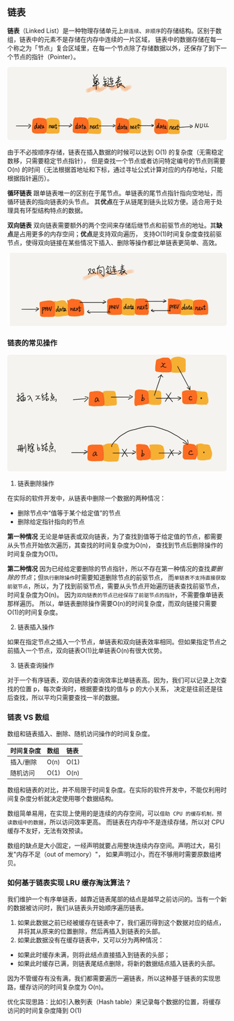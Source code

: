 ## 链表

**链表**（Linked List）是一种物理存储单元上`非连续`、`非顺序`的存储结构。区别于数组，链表中的元素不是存储在内存中连续的一片区域，
链表中的数据存储在每一个称之为「节点」复合区域里，在每一个节点除了存储数据以外，还保存了到下一个节点的指针（Pointer）。

<div align=center>
  <img src="resource/6.png" width="540" height="168" style="border-radius: 6px">
</div>

由于不必按顺序存储，链表在插入数据的时候可以达到 O(1) 的复杂度（无需稳定数移，只需要稳定节点指针），
但是查找一个节点或者访问特定编号的节点则需要 O(n) 的时间（无法根据首地址和下标，通过寻址公式计算对应的内存地址，只能根据指针遍历）。

**循环链表** 跟单链表唯一的区别在于尾节点。单链表的尾节点指针指向空地址，而循环链表的指向链表的头节点。
其**优点**在于从链尾到链头比较方便。适合用于处理具有环型结构特点的数据。

**双向链表** 双向链表需要额外的两个空间来存储后继节点和前驱节点的地址。其**缺点**是占用更多的内存空间；**优点**是支持双向遍历，
支持O(1)时间复杂度查找前驱节点，使得双向链接在某些情况下插入、删除等操作都比单链表更简单、高效。

<div align=center>
  <img src="resource/7.png" width="540" height="168" style="border-radius: 6px">
</div>


### 链表的常见操作

<div align=center>
  <img src="resource/8.png" width="540" height="268" style="border-radius: 6px">
</div>

1. 链表删除操作

在实际的软件开发中，从链表中删除一个数据的两种情况：
- 删除节点中“值等于某个给定值”的节点
- 删除给定指针指向的节点

**第一种情况** 无论是单链表或双向链表，为了查找到值等于给定值的节点，都需要从头节点开始依次遍历，其查找的时间复杂度为O(n)，
查找到节点后删除操作的时间复杂度为O(1)。

**第二种情况** 因为已经给定要删除的节点指针，所以不存在第一种情况的查找*要删除的节点*；但`执行删除操作`时需要知道删除节点的前驱节点，
而`单链表不支持直接获取前驱节点`，所以，为了找到前驱节点，需要从头节点开始遍历链表查找前驱节点，时间复杂度为O(n)。
因为`双向链表的节点已经保存了前驱节点的指针`，不需要像单链表那样遍历。
所以，单链表删除操作需要O(n)的时间复杂度，而双向链接只需要O(1)的时间复杂度。

2. 链表插入操作

如果在指定节点之插入一个节点，单链表和双向链表效率相同。但如果指定节点之前插入一个节点，双向链表O(1)比单链表O(n)有很大优势。

3. 链表查询操作

对于一个有序链表，双向链表的查询效率比单链表高。因为，我们可以记录上次查找的位置 p，每次查询时，根据要查找的值与 p 的大小关系，
决定是往前还是往后查找，所以平均只需要查找一半的数据。


### 链表 VS 数组

数组和链表插入、删除、随机访问操作的时间复杂度。

| 时间复杂度 | 数组   | 链表   |
|:------|:-----|:-----|
| 插入/删除 | O(n) | O(1) |
| 随机访问  | O(1) | O(n) |

数组和链表的对比，并不局限于时间复杂度。在实际的软件开发中，不能仅利用时间复杂度分析就决定使用哪个数据结构。

数组简单易用，在实现上使用的是连续的内存空间，可以`借助 CPU 的缓存机制，预读数组中的数据`，所以访问效率更高。
而链表在内存中不是连续存储，所以对 CPU 缓存不友好，无法有效预读。

数组的缺点是大小固定，一经声明就要占用整块连续内存空间。声明过大，易引发"内存不足（out of memory）"，
如果声明过小，而在不够用时需要原数组拷贝。


### 如何基于链表实现 LRU 缓存淘汰算法？

我们维护一个有序单链表，越靠近链表尾部的结点是越早之前访问的。当有一个新的数据被访问时，我们从链表头开始顺序遍历链表。

1. 如果此数据之前已经被缓存在链表中了，我们遍历得到这个数据对应的结点，并将其从原来的位置删除，然后再插入到链表的头部。
2. 如果此数据没有在缓存链表中，又可以分为两种情况：
- 如果此时缓存未满，则将此结点直接插入到链表的头部；
- 如果此时缓存已满，则链表尾结点删除，将新的数据结点插入链表的头部。

因为不管缓存有没有满，我们都需要遍历一遍链表，所以这种基于链表的实现思路，缓存访问的时间复杂度为 O(n)。

优化实现思路：比如引入散列表（Hash table）来记录每个数据的位置，将缓存访问的时间复杂度降到 O(1)